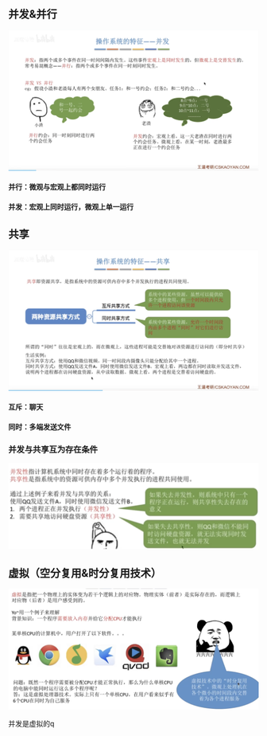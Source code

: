 


## 并发&并行
![输入图片说明](/imgs/2025-07-25/fwSAXQIsrEWrNayw.png)
#### 并行：微观与宏观上都同时运行
#### 并发：宏观上同时运行，微观上单一运行

## 共享
![输入图片说明](/imgs/2025-07-25/jDzL4NeRHuyHDauA.png)
#### 互斥：聊天
#### 同时：多端发送文件

### 并发与共享互为存在条件
![输入图片说明](/imgs/2025-07-25/0fTD0pnOEzT2e5ZL.png)

## 虚拟（空分复用&时分复用技术）
![输入图片说明](/imgs/2025-07-25/esLqigEhgOQkmLjN.png)

并发是虚拟的q
<!--stackedit_data:
eyJoaXN0b3J5IjpbNDAzMzI5ODk2LC04NjUwNzQxMTNdfQ==
-->